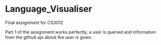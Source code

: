 # Language_Visualiser
Final assignment for CS3012

Part 1 of the assignment works perfectly, a user is queried and information from the github api about the user is given.


